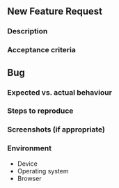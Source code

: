 ## New Feature Request

### Description

### Acceptance criteria

## Bug

### Expected vs. actual behaviour

### Steps to reproduce

### Screenshots (if appropriate)

### Environment
- Device
- Operating system
- Browser
